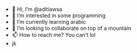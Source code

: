 - 👋 Hi, I’m @aditiawsa
- 👀 I’m interested in some programming
- 🌱 I’m currently learning arabic
- 💞️ I’m looking to collaborate on top of a mountain
- 📫 How to reach me? You can't lol
- jk

<!---
aditiawsa/aditiawsa is a ✨ special ✨ repository because its `README.md` (this file) appears on your GitHub profile.
You can click the Preview link to take a look at your changes.
--->
